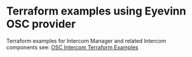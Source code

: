# Terraform examples using Eyevinn OSC provider

Terraform examples for Intercom Manager and related Intercom components see:
[OSC Intercom Terraform Examples](https://github.com/EyevinnOSC/terraform-examples/tree/main/examples/intercom)


